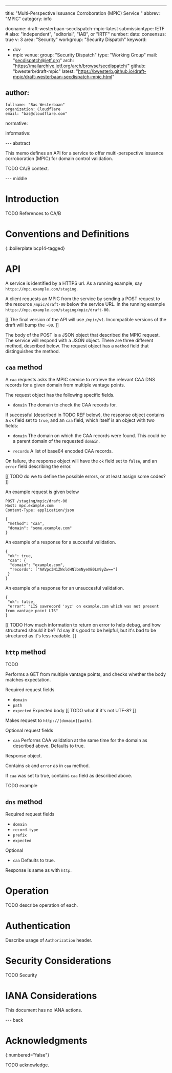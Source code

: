 ---
title: "Multi-Perspective Issuance Corroboration (MPIC) Service "
abbrev: "MPIC"
category: info

docname: draft-westerbaan-secdispatch-mpic-latest
submissiontype: IETF  # also: "independent", "editorial", "IAB", or "IRTF"
number:
date:
consensus: true
v: 3
area: "Security"
workgroup: "Security Dispatch"
keyword:
 - dcv
 - mpic
venue:
  group: "Security Dispatch"
  type: "Working Group"
  mail: "secdispatch@ietf.org"
  arch: "https://mailarchive.ietf.org/arch/browse/secdispatch/"
  github: "bwesterb/draft-mpic"
  latest: "https://bwesterb.github.io/draft-mpic/draft-westerbaan-secdispatch-mpic.html"

author:
 -
    fullname: "Bas Westerbaan"
    organization: Cloudflare
    email: "bas@cloudflare.com"

normative:

informative:


--- abstract

This memo defines an API for a service to offer
multi-perspective issuance corroboration (MPIC)
for domain control validation.

TODO CA/B context.


--- middle

# Introduction

TODO References to CA/B


# Conventions and Definitions

{::boilerplate bcp14-tagged}

# API

A service is identified by a HTTPS url.
As a running example, say `https://mpc.example.com/staging`.

A client requests an MPIC from the service
by sending a POST request to the resource `/mpic/draft-00`
below the service URL.
In the running example `https://mpc.example.com/staging/mpic/draft-00`.

[[ The final version of the API will use `/mpic/v1`. Incompatible
   versions of the draft will bump the `-00`. ]]

The body of the POST is a JSON object that described the MPIC request.
The service will respond with a JSON object.
There are three different method, described below. The request object has
a `method` field that distinguishes the method.

## `caa` method

A `caa` requests asks the MPIC service to retrieve the relevant CAA DNS
records for a given domain from multiple vantage points.

The request object has the following specific fields.

* `domain` The domain to check the CAA records for.

If successful (described in TODO REF below), the response object
contains a `ok` field set to `true`, and
an `caa` field, which itself is an object with two fields:

* `domain` The domain on which the CAA records were found. This could be
  a parent domain of the requested `domain`.

* `records` A list of base64 encoded CAA records.

On failure, the response object will have the `ok` field set to `false`,
and an `error` field describing the error.

[[ TODO do we to define the possible errors, or at least assign
        some codes? ]]

An example request is given below

~~~
POST /staging/mpic/draft-00
Host: mpc.example.com
Content-Type: application/json

{
 "method": "caa",
 "domain": "some.example.com"
}
~~~

An example of a response for a succesful validation.

~~~
{
 "ok": true,
 "caa": {
  "domain": "example.com",
  "records": ["AAVpc3N1ZWxldHNlbmNyeXB0Lm9yZw=="]
 }
}
~~~

An example of a response for an unsuccesful validation.

~~~
{
 "ok": false,
 "error": "LIS sawrecord 'xyz' on example.com which was not present from vantage point LIS"
}
~~~

[[ TODO How much information to return on error to help debug, and how
   structured should it be? I'd say it's good to be helpful, but it's bad
   to be structured as it's less readable. ]]


## `http` method

TODO

Performs a GET from multiple vantage points, and checks whether the body
matches expectation.

Required request fields

* `domain`
* `path`
* `expected` Expected body [[ TODO what if it's not UTF-8? ]]

Makes request to `http://[domain][path]`.

Optional request fields

* `caa` Performs CAA validation at the same time for the domain as
  described above. Defaults to true.

Response object.

Contains `ok` and `error` as in `caa` method.

If `caa` was set to true, contains `caa` field as described above.

TODO example

## `dns` method

Required request fields

* `domain`
* `record-type`
* `prefix`
* `expected`

Optional

* `caa` Defaults to true.

Response is same as with `http`.


# Operation

TODO describe operation of each.

# Authentication

Describe usage of `Authorization` header.

# Security Considerations

TODO Security


# IANA Considerations

This document has no IANA actions.


--- back

# Acknowledgments
{:numbered="false"}

TODO acknowledge.
